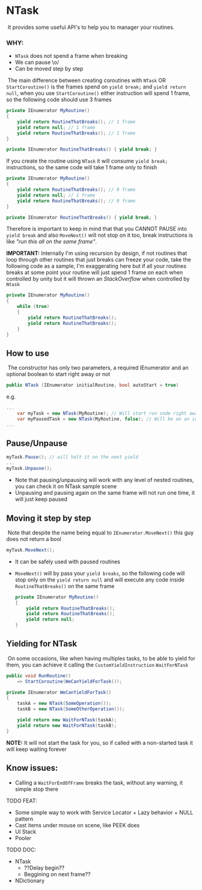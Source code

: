 ﻿# NTask

​	It provides some useful API's to help you to manager your routines. 

### WHY:

* `NTask` does not spend a frame when breaking
* We can pause \o/
* Can be moved step by step

​	The main difference between creating coroutines with `NTask` OR `StartCoroutine()` is the frames spend on `yield break;` and `yield return null`, when you use `StartCoroutine()` either instruction will spend 1 frame, so the following code should use 3 frames

```c#
private IEnumerator MyRoutine()
{
    yield return RoutineThatBreaks(); // 1 frame
    yield return null; // 1 frame
    yield return RoutineThatBreaks(); // 1 frame
}

private IEnumerator RoutineThatBreaks() { yield break; }
```

If you create the routine using `NTask` it will consume `yield break;` instructions, so the same code will take 1 frame only to finish

```c#
private IEnumerator MyRoutine()
{
    yield return RoutineThatBreaks(); // 0 frame
    yield return null; // 1 frame
    yield return RoutineThatBreaks(); // 0 frame
}

private IEnumerator RoutineThatBreaks() { yield break; }
```

Therefore is important to keep in mind that that you CANNOT PAUSE into `yield break` and also `MoveNext()` will not stop on it too, break instructions is like *"run this all on the same frame"*. 

**IMPORTANT:** Internally I'm using recursion by design, if not routines that loop through other routines that just breaks can freeze your code, take the following code as a sample, I'm exaggerating here but if all your routines breaks at some point your routine will just spend 1 frame on each when controlled by unity but it will thrown an *StackOverflow* when controlled by `Ntask`

```c#
private IEnumerator MyRoutine()
{
    while (true)
    {
        yield return RoutineThatBreaks();
        yield return RoutineThatBreaks();
    }
}
```

## How to use

​	The constructor has only two parameters, a required IEnumerator and an optional boolean to start right away or not

```c#
public NTask (IEnumerator initialRoutine, bool autoStart = true)
```

e.g.

```c#
...
    var myTask = new NTask(MyRoutine); // Will start run code right away
    var myPausedTask = new NTask(MyRoutine, false); // Will be on an idle state, an task.Start() need to be called
...
```

## Pause/Unpause

```c#
myTask.Pause(); // will halt it on the next yield
...
myTask.Unpause();
```

* Note that pausing/unpausing will work with any level of nested routines, you can check it on NTask sample scene
* Unpausing and pausing again on the same frame will not run one time, it will just keep paused

## Moving it step by step

​	Note that despite the name being equal to `IEnumerator.MoveNext()` this guy does not return a bool

```c#
myTask.MoveNext();
```

* It can be safely used with paused routines

* `MoveNext()` will by pass your `yield breaks`, so the following code will stop only on the `yield return null` and will execute any code inside `RoutineThatBreaks()` on the same frame

  ```c#
  private IEnumerator MyRoutine()
  {
      yield return RoutineThatBreaks();
      yield return RoutineThatBreaks();
      yield return null;
  }
  ```

## Yielding for NTask

​	On some occasions, like when having multiples tasks, to be able to yield for them, you can achieve it calling the `CustomYieldInstruction` `WaitForNTask`

```c#
public void RunRoutine()
    => StartCoroutine(WeCanYieldForTask());

private IEnumerator WeCanYieldForTask()
{
    taskA = new NTask(SomeOperation());
    taskB = new NTask(SomeOtherOperation());

    yield return new WaitForNTask(taskA);
    yield return new WaitForNTask(taskB);
}
```

**NOTE:** It will not start the task for you, so if called with a non-started task it will keep waiting forever



## Know issues:

* Calling a `WaitForEndOfFrame` breaks the task, without any warning, it simple stop there




TODO FEAT:

- Some simple way to work with Service Locator + Lazy behavior + NULL pattern
- Cast items under mouse on scene, like PEEK does
- UI Stack
- Pooler

TODO DOC:

- NTask
    - ??Delay begin??
    - Beggining on next frame??
- NDictionary